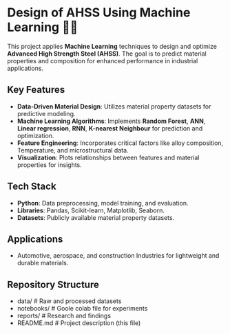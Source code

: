 # Design of AHSS Using Machine Learning 🔧🤖  

This project applies **Machine Learning** techniques to design and optimize **Advanced High Strength Steel (AHSS)**. The goal is to predict material properties and composition for enhanced performance in industrial applications.  

## Key Features  
- **Data-Driven Material Design**: Utilizes material property datasets for predictive modeling.  
- **Machine Learning Algorithms**: Implements **Random Forest**, **ANN**, **Linear regression**, **RNN**, **K-nearest Neighbour** for prediction and optimization.  
- **Feature Engineering**: Incorporates critical factors like alloy composition, Temperature, and microstructural data.  
- **Visualization**: Plots relationships between features and material properties for insights.  

## Tech Stack  
- **Python**: Data preprocessing, model training, and evaluation.  
- **Libraries**: Pandas, Scikit-learn, Matplotlib, Seaborn.  
- **Datasets**: Publicly available material property datasets.  

## Applications  
- Automotive, aerospace, and construction Industries for lightweight and durable materials.  

## Repository Structure  

- data/           # Raw and processed datasets  
- notebooks/      # Goole colab file for experiments  
- reports/        # Research and findings  
- README.md       # Project description (this file)  
